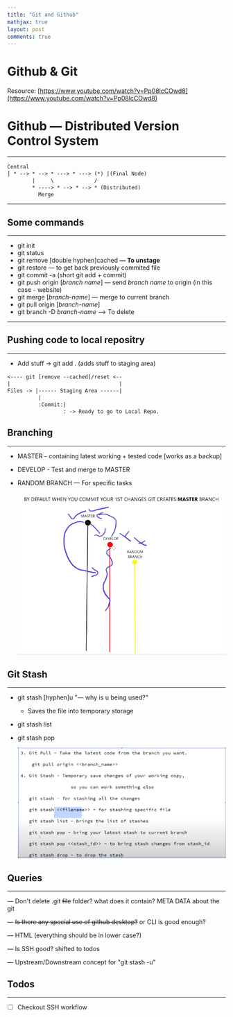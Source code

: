 ```yaml
---
title: "Git and Github"
mathjax: true
layout: post
comments: true
---
```


# Github & Git

Resource: [https://www.youtube.com/watch?v=Pp08lcCOwd8](https://www.youtube.com/watch?v=Pp08lcCOwd8)

# Github — Distributed Version Control System

---

```
Central											
| * --> * --> * ---> * ---> (*) |(Final Node)
        |     \             /
        * ---->	* --> * --> * (Distributed)
	      Merge                            
```

---

## Some commands

---

- git init
- git status
- git remove [double hyphen]cached <file> **— To unstage**
- git restore — to get back previously commited file
- git commit -a (short git add + commit)
- git push origin [*branch name*] — send *branch name* to origin (in this case - website)
- git merge [*branch-name*] — merge to current branch
- git pull origin [*branch-name*]
- git branch -D *branch-name* —> To delete

---

## Pushing code to local repositry

---

- Add stuff → git add . (adds stuff to staging area)

```
<---- git [remove --cached]/reset <--														
|                                   |														
Files -> |------ Staging Area ------|
		  |															
          :Commit:|
                  : -> Ready to go to Local Repo.                                           
```

## Branching

---

- MASTER - containing latest working + tested code [works as a backup]
- DEVELOP - Test and merge to MASTER
- RANDOM BRANCH — For specific tasks

    ![branching](../assets/images/git20210102/img1.png)

## Git Stash

---

- git stash [hyphen]u "— why is u being used?"
    - Saves the file into temporary storage
- git stash list
- git stash pop

    ![git stash commands](../assets/images/git20210102/img2.png)

## Queries

---

— Don't delete .git ~~file~~ folder? what does it contain? META DATA about the git

— ~~Is there any special use of github desktop?~~ or CLI is good enough?

— HTML (everything should be in lower case?)

— Is SSH good? shifted to todos

— Upstream/Downstream concept for "git stash -u"

## Todos

---

- [ ] Checkout SSH workflow
